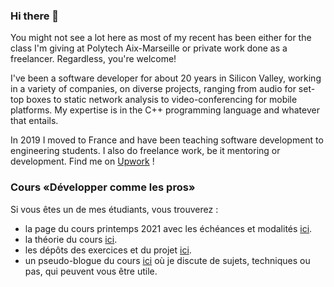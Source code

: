 ### Hi there 👋

You might not see a lot here as most of my recent has been either for the class I'm giving at Polytech Aix-Marseille or private work done as a freelancer.
Regardless, you're welcome!

I've been a software developer for about 20 years in Silicon Valley, working in a variety of companies, on diverse projects, ranging from audio for set-top boxes to static network analysis to video-conferencing for mobile platforms. My expertise is in the C++ programming language and whatever that entails.

In 2019 I moved to France and have been teaching software development to engineering students. I also do freelance work, be it mentoring or development. Find me on [Upwork](https://www.upwork.com/freelancers/~01efbb23b00a2701f8) !

### Cours «Développer comme les pros»

Si vous êtes un de mes étudiants, vous trouverez :
  - la page du cours printemps 2021 avec les échéances et modalités [ici](https://amu-devcommelespros-2021.github.io/).
  - la théorie du cours [ici](https://devcommelespros.github.io/CoursMagistral/).
  - les dépôts des exercices et du projet [ici](https://github.com/Amu-DevCommeLesPros-2021).
  - un pseudo-blogue du cours [ici](https://devcommelespros.github.io/) où je discute de sujets, techniques ou pas, qui peuvent vous être utile.
